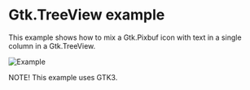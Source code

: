 Gtk.TreeView example
====================

This example shows how to mix a Gtk.Pixbuf icon with text in a single
column in a Gtk.TreeView.

![Example](https://github.com/poppa/PlayStation/raw/master/Vala/Gtk3/treeview-with-pixbuf/example.png)

NOTE! This example uses GTK3.

